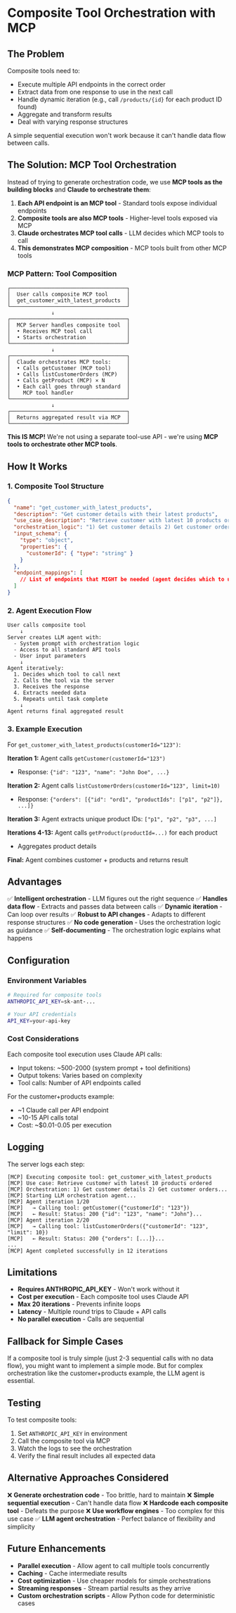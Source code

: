 # Composite Tool Orchestration with MCP

## The Problem

Composite tools need to:
- Execute multiple API endpoints in the correct order
- Extract data from one response to use in the next call
- Handle dynamic iteration (e.g., call `/products/{id}` for each product ID found)
- Aggregate and transform results
- Deal with varying response structures

A simple sequential execution won't work because it can't handle data flow between calls.

## The Solution: MCP Tool Orchestration

Instead of trying to generate orchestration code, we use **MCP tools as the building blocks** and **Claude to orchestrate them**:

1. **Each API endpoint is an MCP tool** - Standard tools expose individual endpoints
2. **Composite tools are also MCP tools** - Higher-level tools exposed via MCP
3. **Claude orchestrates MCP tool calls** - LLM decides which MCP tools to call
4. **This demonstrates MCP composition** - MCP tools built from other MCP tools

### MCP Pattern: Tool Composition

```
┌─────────────────────────────────────┐
│  User calls composite MCP tool      │
│  get_customer_with_latest_products  │
└─────────────────────────────────────┘
              ↓
┌─────────────────────────────────────┐
│  MCP Server handles composite tool  │
│  • Receives MCP tool call           │
│  • Starts orchestration             │
└─────────────────────────────────────┘
              ↓
┌─────────────────────────────────────┐
│  Claude orchestrates MCP tools:     │
│  • Calls getCustomer (MCP tool)     │
│  • Calls listCustomerOrders (MCP)   │
│  • Calls getProduct (MCP) × N       │
│  • Each call goes through standard  │
│    MCP tool handler                 │
└─────────────────────────────────────┘
              ↓
┌─────────────────────────────────────┐
│  Returns aggregated result via MCP  │
└─────────────────────────────────────┘
```

**This IS MCP!** We're not using a separate tool-use API - we're using **MCP tools to orchestrate other MCP tools**.

## How It Works

### 1. Composite Tool Structure

```json
{
  "name": "get_customer_with_latest_products",
  "description": "Get customer details with their latest products",
  "use_case_description": "Retrieve customer with latest 10 products ordered",
  "orchestration_logic": "1) Get customer details 2) Get customer orders 3) Extract product IDs 4) Get product details 5) Combine results",
  "input_schema": {
    "type": "object",
    "properties": {
      "customerId": { "type": "string" }
    }
  },
  "endpoint_mappings": [
    // List of endpoints that MIGHT be needed (agent decides which to use)
  ]
}
```

### 2. Agent Execution Flow

```
User calls composite tool
    ↓
Server creates LLM agent with:
  - System prompt with orchestration logic
  - Access to all standard API tools
  - User input parameters
    ↓
Agent iteratively:
  1. Decides which tool to call next
  2. Calls the tool via the server
  3. Receives the response
  4. Extracts needed data
  5. Repeats until task complete
    ↓
Agent returns final aggregated result
```

### 3. Example Execution

For `get_customer_with_latest_products(customerId="123")`:

**Iteration 1:** Agent calls `getCustomer(customerId="123")`
- Response: `{"id": "123", "name": "John Doe", ...}`

**Iteration 2:** Agent calls `listCustomerOrders(customerId="123", limit=10)`
- Response: `{"orders": [{"id": "ord1", "productIds": ["p1", "p2"]}, ...]}`

**Iteration 3:** Agent extracts unique product IDs: `["p1", "p2", "p3", ...]`

**Iterations 4-13:** Agent calls `getProduct(productId=...)` for each product
- Aggregates product details

**Final:** Agent combines customer + products and returns result

## Advantages

✅ **Intelligent orchestration** - LLM figures out the right sequence
✅ **Handles data flow** - Extracts and passes data between calls
✅ **Dynamic iteration** - Can loop over results
✅ **Robust to API changes** - Adapts to different response structures
✅ **No code generation** - Uses the orchestration logic as guidance
✅ **Self-documenting** - The orchestration logic explains what happens

## Configuration

### Environment Variables

```bash
# Required for composite tools
ANTHROPIC_API_KEY=sk-ant-...

# Your API credentials
API_KEY=your-api-key
```

### Cost Considerations

Each composite tool execution uses Claude API calls:
- Input tokens: ~500-2000 (system prompt + tool definitions)
- Output tokens: Varies based on complexity
- Tool calls: Number of API endpoints called

For the customer+products example:
- ~1 Claude call per API endpoint
- ~10-15 API calls total
- Cost: ~$0.01-0.05 per execution

## Logging

The server logs each step:

```
[MCP] Executing composite tool: get_customer_with_latest_products
[MCP] Use case: Retrieve customer with latest 10 products ordered
[MCP] Orchestration: 1) Get customer details 2) Get customer orders...
[MCP] Starting LLM orchestration agent...
[MCP] Agent iteration 1/20
[MCP]   → Calling tool: getCustomer({"customerId": "123"})
[MCP]   ← Result: Status: 200 {"id": "123", "name": "John"}...
[MCP] Agent iteration 2/20
[MCP]   → Calling tool: listCustomerOrders({"customerId": "123", "limit": 10})
[MCP]   ← Result: Status: 200 {"orders": [...]}...
...
[MCP] Agent completed successfully in 12 iterations
```

## Limitations

- **Requires ANTHROPIC_API_KEY** - Won't work without it
- **Cost per execution** - Each composite tool uses Claude API
- **Max 20 iterations** - Prevents infinite loops
- **Latency** - Multiple round trips to Claude + API calls
- **No parallel execution** - Calls are sequential

## Fallback for Simple Cases

If a composite tool is truly simple (just 2-3 sequential calls with no data flow), you might want to implement a simple mode. But for complex orchestration like the customer+products example, the LLM agent is essential.

## Testing

To test composite tools:

1. Set `ANTHROPIC_API_KEY` in environment
2. Call the composite tool via MCP
3. Watch the logs to see the orchestration
4. Verify the final result includes all expected data

## Alternative Approaches Considered

❌ **Generate orchestration code** - Too brittle, hard to maintain
❌ **Simple sequential execution** - Can't handle data flow
❌ **Hardcode each composite tool** - Defeats the purpose
❌ **Use workflow engines** - Too complex for this use case
✅ **LLM agent orchestration** - Perfect balance of flexibility and simplicity

## Future Enhancements

- **Parallel execution** - Allow agent to call multiple tools concurrently
- **Caching** - Cache intermediate results
- **Cost optimization** - Use cheaper models for simple orchestrations
- **Streaming responses** - Stream partial results as they arrive
- **Custom orchestration scripts** - Allow Python code for deterministic cases
